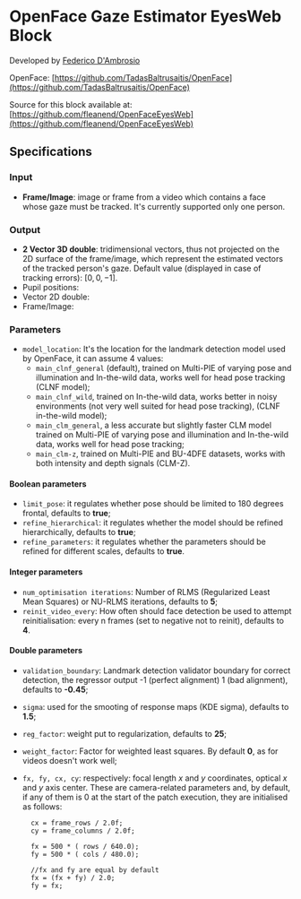 # OpenFace Gaze Estimator EyesWeb Block

Developed by [Federico D'Ambrosio](https://github.com/fedexist)

OpenFace: [https://github.com/TadasBaltrusaitis/OpenFace](https://github.com/TadasBaltrusaitis/OpenFace)

Source for this block available at: [https://github.com/fleanend/OpenFaceEyesWeb](https://github.com/fleanend/OpenFaceEyesWeb)

## Specifications

### Input

- **Frame/Image**: image or frame from a video which contains a face whose gaze must be tracked. It's currently supported only one person.

### Output

- **2 Vector 3D double**: tridimensional vectors, thus not projected on the 2D surface of the frame/image, which represent the estimated vectors of the tracked person's gaze. Default value (displayed in case of tracking errors): $[0, 0, -1]$.
- Pupil positions:
- Vector 2D double:
- Frame/Image:

### Parameters

- ``model_location``: It's the location for the landmark detection model used by OpenFace, it can assume 4 values:
    - ``main_clnf_general`` (default), trained on Multi-PIE of varying pose and illumination and In-the-wild data, works well for head pose tracking (CLNF model);
	- ``main_clnf_wild``, trained on In-the-wild data, works better in noisy environments (not very well suited for head pose tracking), (CLNF in-the-wild model);
	- ``main_clm_general``, a less accurate but slightly faster CLM model trained on Multi-PIE of varying pose and illumination and In-the-wild data, works well for head pose tracking;
	- ``main_clm-z``, trained on Multi-PIE and BU-4DFE datasets, works with both intensity and depth signals (CLM-Z). 

#### Boolean parameters

- ``limit_pose``: it regulates whether pose should be limited to 180 degrees frontal, defaults to **true**;
- ``refine_hierarchical``: it regulates whether the model should be refined hierarchically, defaults to **true**;
- ``refine_parameters``: it regulates whether the parameters should be refined for different scales, defaults to **true**.

#### Integer parameters

- ``num_optimisation iterations``: Number of RLMS (Regularized Least Mean Squares) or NU-RLMS iterations, defaults to **5**;
- ``reinit_video_every``: How often should face detection be used to attempt reinitialisation: every n frames (set to negative not to reinit), defaults to **4**.

#### Double parameters

- ``validation_boundary``: Landmark detection validator boundary for correct detection, the regressor output -1 (perfect alignment) 1 (bad alignment), defaults to **-0.45**;
- ``sigma``: used for the smooting of response maps (KDE sigma), defaults to **1.5**;
- ``reg_factor``: weight put to regularization, defaults to **25**;
- ``weight_factor``: Factor for weighted least squares. By default **0**, as for videos doesn't work well;
- ``fx, fy, cx, cy``: respectively: focal length $x$ and $y$ coordinates, optical $x$ and $y$ axis center. These are camera-related parameters and, by default, if any of them is 0 at the start of the patch execution, they are initialised as follows:

        cx = frame_rows / 2.0f;
	    cy = frame_columns / 2.0f;
        
        fx = 500 * ( rows / 640.0);
		fy = 500 * ( cols / 480.0);

        //fx and fy are equal by default
		fx = (fx + fy) / 2.0;
		fy = fx;

